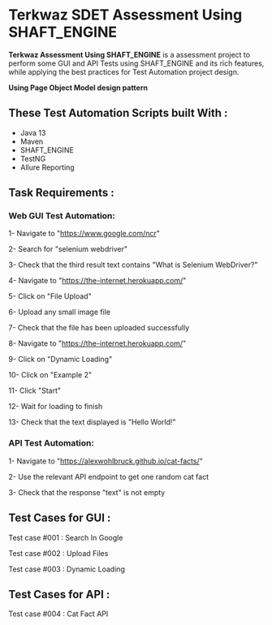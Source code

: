 # Terkwaz SDET Assessment Using SHAFT_ENGINE
**Terkwaz Assessment Using SHAFT_ENGINE** is a assessment project to perform some GUI and API Tests using SHAFT_ENGINE and its rich features, while applying the best practices for Test Automation project design.

**Using Page Object Model design pattern**

## These Test Automation Scripts built With : 
* Java 13
* Maven
* SHAFT_ENGINE
* TestNG
* Allure Reporting

## Task Requirements : 
### Web GUI Test Automation:
1- Navigate to "https://www.google.com/ncr"

2- Search for "selenium webdriver"

3- Check that the third result text contains "What is Selenium WebDriver?"

4- Navigate to "https://the-internet.herokuapp.com/"

5- Click on "File Upload"

6- Upload any small image file

7- Check that the file has been uploaded successfully

8- Navigate to "https://the-internet.herokuapp.com/"

9- Click on "Dynamic Loading"

10- Click on "Example 2"

11- Click "Start"

12- Wait for loading to finish

13- Check that the text displayed is "Hello World!"

### API Test Automation:
1- Navigate to "https://alexwohlbruck.github.io/cat-facts/"

2- Use the relevant API endpoint to get one random cat fact

3- Check that the response "text" is not empty

## Test Cases for GUI :
Test case #001 : Search In Google

Test case #002 : Upload Files

Test case #003 : Dynamic Loading

## Test Cases for API :
Test case #004 : Cat Fact API
